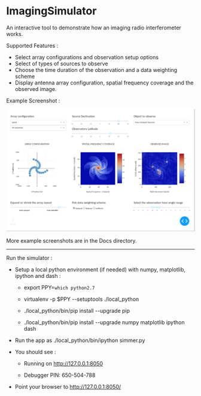 # ImagingSimulator
An interactive tool to demonstrate how an imaging radio interferometer works.

Supported Features :

- Select array configurations and observation setup options
- Select of types of sources to observe
- Choose the time duration of the observation and a data weighting scheme
- Display antenna array configuration, spatial frequency coverage and the observed image. 


Example Screenshot : 

![Spiral config short synthesis](Docs/sim_example_2.png)

More example screenshots are in the Docs directory.

-------------------------------------------------------------------------------------------------

Run the simulator :

- Setup a local python environment (if needed) with numpy, matplotlib, ipython and dash : 

  - export PPY=`which python2.7`

  - virtualenv -p $PPY --setuptools ./local_python

  - ./local_python/bin/pip install --upgrade pip

  - ./local_python/bin/pip install --upgrade numpy matplotlib ipython dash


- Run the app as   ./local_python/bin/ipython simmer.py

- You should see : 

  - Running on http://127.0.0.1:8050

  - Debugger PIN: 650-504-788
  
- Point your browser to  http://127.0.0.1:8050/


